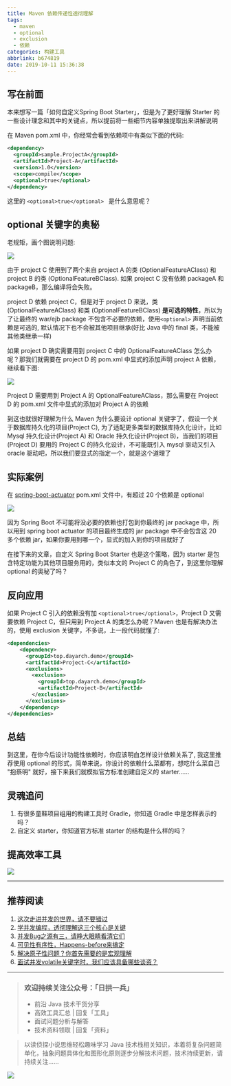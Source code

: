 ```yaml
---
title: Maven 依赖传递性透彻理解
tags:
  - maven
  - optional
  - exclusion
  - 依赖
categories: 构建工具
abbrlink: b674819
date: 2019-10-11 15:36:38
---
```


## 写在前面
本来想写一篇「如何自定义Spring Boot Starter」，但是为了更好理解 Starter 的一些设计理念和其中的关键点，所以提前将一些细节内容单独提取出来讲解说明

在 Maven pom.xml 中，你经常会看到依赖项中有类似下面的代码:
```xml
<dependency>
  <groupId>sample.ProjectA</groupId>
  <artifactId>Project-A</artifactId>
  <version>1.0</version>
  <scope>compile</scope>
  <optional>true</optional> 
</dependency>
```
这里的 `<optional>true</optional> ` 是什么意思呢？

## optional 关键字的奥秘
老规矩，画个图说明问题:


![](http://rgyb.sunluomeng.top/%E5%85%AC%E4%BC%97%E8%B4%A6%E5%8F%B7%E6%96%87%E7%AB%A0/%E5%BA%94%E7%94%A8%E7%B1%BB%E6%96%87%E7%AB%A0/_image/2019-10-11/maven%20optional%20%283%29.png)


由于 project C 使用到了两个来自 project A 的类 (OptionalFeatureAClass) 和 project B 的类 (OptionalFeatureBClass). 如果 project C 没有依赖 packageA 和 packageB，那么编译将会失败。

project D 依赖 project C，但是对于 project D 来说，类 (OptionalFeatureAClass) 和类 (OptionalFeatureBClass) **是可选的特性**，所以为了让最终的 war/ejb package 不包含不必要的依赖，使用`<optional>` 声明当前依赖是可选的, 默认情况下也不会被其他项目继承(好比 Java 中的 final 类，不能被其他类继承一样)

如果 project D 确实需要用到 project C 中的 OptionalFeatureAClass 怎么办呢？那我们就需要在 project D 的 pom.xml 中显式的添加声明 project A 依赖，继续看下图:


![](http://rgyb.sunluomeng.top/%E5%85%AC%E4%BC%97%E8%B4%A6%E5%8F%B7%E6%96%87%E7%AB%A0/%E5%BA%94%E7%94%A8%E7%B1%BB%E6%96%87%E7%AB%A0/_image/2019-10-11/maven%20optional%202.png)



Project D 需要用到 Project A 的 OptionalFeatureAClass，那么需要在 Project D 的 pom.xml 文件中显式的添加对 Project A 的依赖

到这也就很好理解为什么 Maven 为什么要设计 optional 关键字了，假设一个关于数据库持久化的项目(Project C), 为了适配更多类型的数据库持久化设计，比如 Mysql 持久化设计(Project A) 和 Oracle 持久化设计(Project B)，当我们的项目(Project D) 要用的 Project C 的持久化设计，不可能既引入 mysql 驱动又引入 oracle 驱动吧，所以我们要显式的指定一个，就是这个道理了

## 实际案例
在 [spring-boot-actuator](https://repo1.maven.org/maven2/org/springframework/boot/spring-boot-actuator/1.3.3.RELEASE/spring-boot-actuator-1.3.3.RELEASE.pom) pom.xml 文件中，有超过 20 个依赖是 optional

![](http://rgyb.sunluomeng.top/%E5%85%AC%E4%BC%97%E8%B4%A6%E5%8F%B7%E6%96%87%E7%AB%A0/%E5%BA%94%E7%94%A8%E7%B1%BB%E6%96%87%E7%AB%A0/_image/2019-10-11/2019-10-11-20-34-58.png)


因为 Spring Boot 不可能将没必要的依赖也打包到你最终的 jar package 中，所以用到 spring boot actuator 的项目最终生成的 jar package 中不会包含这 20 多个依赖 jar，如果你要用到哪一个，显式的加入到你的项目就好了

在接下来的文章，自定义 Spring Boot Starter 也是这个策略，因为 starter 是包含特定功能为其他项目服务用的，类似本文的 Project C 的角色了，到这里你理解 optional 的奥秘了吗？

## 反向应用
如果 Project C 引入的依赖没有加 `<optional>true</optional>`，Project D 又需要依赖 Project C，但只用到 Project A 的类怎么办呢？Maven 也是有解决办法的，使用 exclusion 关键字，不多说，上一段代码就懂了:
```xml
<dependencies>
    <dependency>
      <groupId>top.dayarch.demo</groupId>
      <artifactId>Project-C</artifactId>
      <exclusions>
        <exclusion>
          <groupId>top.dayarch.demo</groupId>
          <artifactId>Project-B</artifactId>
        </exclusion>
      </exclusions> 
    </dependency>
</dependencies>
```

## 总结
到这里，在你今后设计功能性依赖时，你应该明白怎样设计依赖关系了, 我这里推荐使用 optional 的形式，简单来说，你设计的依赖什么菜都有，想吃什么菜自己 "抱蔡明" 就好，接下来我们就模拟官方标准创建自定义的 starter......

## 灵魂追问
1. 有很多童鞋项目组用的构建工具时 Gradle，你知道 Gradle 中是怎样表示的吗？
2. 自定义 starter，你知道官方标准 starter 的结构是什么样的吗？

## 提高效率工具

![](http://rgyb.sunluomeng.top/%E5%85%AC%E4%BC%97%E8%B4%A6%E5%8F%B7%E6%96%87%E7%AB%A0/%E6%84%9F%E6%83%B3%E4%B8%8E%E6%80%BB%E7%BB%93/_image/2019-06-18/b.png) 


--------

## 推荐阅读
1. [这次走进并发的世界，请不要错过](https://dayarch.top/p/d7e125a1.html)
2. [学并发编程，透彻理解这三个核心是关键](https://dayarch.top/p/86243a5b.html)
3. [并发Bug之源有三，请睁大眼睛看清它们](https://dayarch.top/p/6d12b8cf.html)
4. [可见性有序性，Happens-before来搞定](https://dayarch.top/p/815d7647.html)
5. [解决原子性问题？你首先需要的是宏观理解](https://dayarch.top/p/32b8e26a.html)
6. [面试并发volatile关键字时，我们应该具备哪些谈资？](https://dayarch.top/p/fb3c7eeb.html)


--------

> ### 欢迎持续关注公众号：「日拱一兵」
> - 前沿 Java 技术干货分享 
> - 高效工具汇总 | 回复「工具」
> - 面试问题分析与解答 
> - 技术资料领取 | 回复「资料」

> 以读侦探小说思维轻松趣味学习 Java 技术栈相关知识，本着将复杂问题简单化，抽象问题具体化和图形化原则逐步分解技术问题，技术持续更新，请持续关注......

![](http://rgyb.sunluomeng.top/%E5%85%AC%E4%BC%97%E8%B4%A6%E5%8F%B7%E6%96%87%E7%AB%A0/%E6%84%9F%E6%83%B3%E4%B8%8E%E6%80%BB%E7%BB%93/_image/2019-06-18/a%20%281%29.png)

